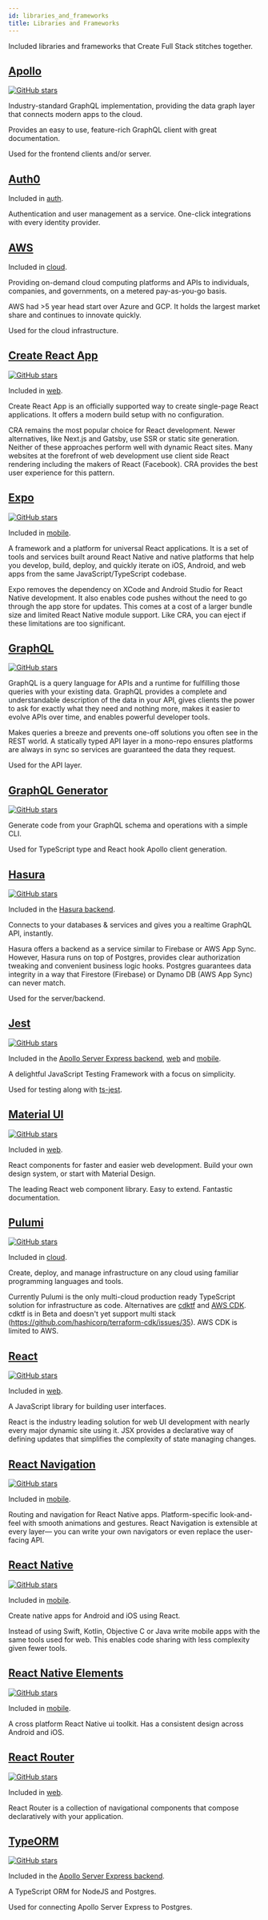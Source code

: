 ```yaml
---
id: libraries_and_frameworks
title: Libraries and Frameworks
---
```


Included libraries and frameworks that Create Full Stack stitches together.

## [Apollo](https://www.apollographql.com/)

[![GitHub stars](https://img.shields.io/github/stars/apollographql/apollo-client.svg?style=social&label=Star&maxAge=2592000)](https://GitHub.com/apollographql/apollo-client/stargazers/)

Industry-standard GraphQL implementation, providing the data graph layer that connects modern apps to the cloud.

Provides an easy to use, feature-rich GraphQL client with great documentation.

Used for the frontend clients and/or server.

## [Auth0](https://auth0.com/)

Included in [auth](/docs/auth).

Authentication and user management as a service. One-click integrations with every identity provider.

## [AWS](https://aws.amazon.com/)

Included in [cloud](/docs/cloud).

Providing on-demand cloud computing platforms and APIs to individuals, companies, and governments, on a metered pay-as-you-go basis.

AWS had >5 year head start over Azure and GCP. It holds the largest market share and continues to innovate quickly.

Used for the cloud infrastructure.

## [Create React App](https://create-react-app.dev/)

[![GitHub stars](https://img.shields.io/github/stars/facebook/create-react-app.svg?style=social&label=Star&maxAge=2592000)](https://GitHub.com/facebook/create-react-app/stargazers/)

Included in [web](/docs/web).

Create React App is an officially supported way to create single-page React applications. It offers a modern build setup with no configuration.

CRA remains the most popular choice for React development. Newer alternatives, like Next.js and Gatsby, use SSR or static site generation. Neither of these approaches perform well with dynamic React sites. Many websites at the forefront of web development use client side React rendering including the makers of React (Facebook). CRA provides the best user experience for this pattern.

## [Expo](https://docs.expo.io/)

[![GitHub stars](https://img.shields.io/github/stars/expo/expo.svg?style=social&label=Star&maxAge=2592000)](https://GitHub.com/expo/expo/stargazers/)

Included in [mobile](/docs/mobile).

A framework and a platform for universal React applications. It is a set of tools and services built around React Native and native platforms that help you develop, build, deploy, and quickly iterate on iOS, Android, and web apps from the same JavaScript/TypeScript codebase.

Expo removes the dependency on XCode and Android Studio for React Native development. It also enables code pushes without the need to go through the app store for updates. This comes at a cost of a larger bundle size and limited React Native module support. Like CRA, you can eject if these limitations are too significant.

## [GraphQL](https://graphql.org/)

[![GitHub stars](https://img.shields.io/github/stars/graphql/graphql-js.svg?style=social&label=Star&maxAge=2592000)](https://GitHub.com/graphql/graphql-js/stargazers/)

GraphQL is a query language for APIs and a runtime for fulfilling those queries with your existing data. GraphQL provides a complete and understandable description of the data in your API, gives clients the power to ask for exactly what they need and nothing more, makes it easier to evolve APIs over time, and enables powerful developer tools.

Makes queries a breeze and prevents one-off solutions you often see in the REST world. A statically typed API layer in a mono-repo ensures platforms are always in sync so services are guaranteed the data they request.

Used for the API layer.

## [GraphQL Generator](https://graphql-code-generator.com/)

[![GitHub stars](https://img.shields.io/github/stars/dotansimha/graphql-code-generator.svg?style=social&label=Star&maxAge=2592000)](https://GitHub.com/dotansimha/graphql-code-generator/stargazers/)

Generate code from your GraphQL schema and operations with a simple CLI.

Used for TypeScript type and React hook Apollo client generation.

## [Hasura](https://hasura.io/opensource/)

[![GitHub stars](https://img.shields.io/github/stars/hasura/graphql-engine.svg?style=social&label=Star&maxAge=2592000)](https://GitHub.com/hasura/graphql-engine/stargazers/)

Included in the [Hasura backend](/docs/backend#hasura).

Connects to your databases & services and gives you a realtime GraphQL API, instantly.

Hasura offers a backend as a service similar to Firebase or AWS App Sync. However, Hasura runs on top of Postgres, provides clear authorization tweaking and convenient business logic hooks. Postgres guarantees data integrity in a way that Firestore (Firebase) or Dynamo DB (AWS App Sync) can never match.

Used for the server/backend.

## [Jest](https://jestjs.io/)

[![GitHub stars](https://img.shields.io/github/stars/facebook/jest.svg?style=social&label=Star&maxAge=2592000)](https://GitHub.com/facebook/jest/stargazers/)

Included in the [Apollo Server Express backend](/docs/backend#apollo-server-express), [web](/docs/web) and [mobile](/docs/mobile).

A delightful JavaScript Testing Framework with a focus on simplicity.

Used for testing along with [ts-jest](https://kulshekhar.github.io/ts-jest/).

## [Material UI](https://material-ui.com/)

[![GitHub stars](https://img.shields.io/github/stars/mui-org/material-ui.svg?style=social&label=Star&maxAge=2592000)](https://GitHub.com/mui-org/material-ui/stargazers/)

Included in [web](/docs/web).

React components for faster and easier web development. Build your own design system, or start with Material Design.

The leading React web component library. Easy to extend. Fantastic documentation.

## [Pulumi](https://www.pulumi.com/)

[![GitHub stars](https://img.shields.io/github/stars/pulumi/pulumi.svg?style=social&label=Star&maxAge=2592000)](https://GitHub.com/pulumi/pulumi/stargazers/)

Included in [cloud](/docs/cloud).

Create, deploy, and manage infrastructure on any cloud using familiar programming languages and tools.

Currently Pulumi is the only multi-cloud production ready TypeScript solution for infrastructure as code. Alternatives are [cdktf](https://learn.hashicorp.com/tutorials/terraform/cdktf?in=terraform/cdktf) and [AWS CDK](https://aws.amazon.com/cdk/). cdktf is in Beta and doesn't yet support multi stack (https://github.com/hashicorp/terraform-cdk/issues/35). AWS CDK is limited to AWS.

## [React](https://reactjs.org/)

[![GitHub stars](https://img.shields.io/github/stars/facebook/react.svg?style=social&label=Star&maxAge=2592000)](https://GitHub.com/facebook/react/stargazers/)

Included in [web](/docs/web).

A JavaScript library for building user interfaces.

React is the industry leading solution for web UI development with nearly every major dynamic site using it. JSX provides a declarative way of defining updates that simplifies the complexity of state managing changes.

## [React Navigation](https://reactnavigation.org/)

[![GitHub stars](https://img.shields.io/github/stars/react-navigation/react-navigation.svg?style=social&label=Star&maxAge=2592000)](https://GitHub.com/react-navigation/react-navigation/stargazers/)

Included in [mobile](/docs/mobile).

Routing and navigation for React Native apps. Platform-specific look-and-feel with smooth animations and gestures. React Navigation is extensible at every layer— you can write your own navigators or even replace the user-facing API.

## [React Native](https://reactnative.dev/)

[![GitHub stars](https://img.shields.io/github/stars/facebook/react-native.svg?style=social&label=Star&maxAge=2592000)](https://GitHub.com/facebook/react-native/stargazers/)

Included in [mobile](/docs/mobile).

Create native apps for Android and iOS using React.

Instead of using Swift, Kotlin, Objective C or Java write mobile apps with the same tools used for web. This enables code sharing with less complexity given fewer tools.

## [React Native Elements](https://react-native-elements.github.io/react-native-elements/)

[![GitHub stars](https://img.shields.io/github/stars/react-native-elements/react-native-elements.svg?style=social&label=Star&maxAge=2592000)](https://GitHub.com/react-native-elements/react-native-elements/stargazers/)

Included in [mobile](/docs/mobile).

A cross platform React Native ui toolkit. Has a consistent design across Android and iOS.

## [React Router](https://reactrouter.com/)

[![GitHub stars](https://img.shields.io/github/stars/ReactTraining/react-router.svg?style=social&label=Star&maxAge=2592000)](https://GitHub.com/ReactTraining/react-router/stargazers/)

Included in [web](/docs/web).

React Router is a collection of navigational components that compose declaratively with your application.

## [TypeORM](https://typeorm.io/#/)

[![GitHub stars](https://img.shields.io/github/stars/typeorm/typeorm.svg?style=social&label=Star&maxAge=2592000)](https://GitHub.com/typeorm/typeorm/stargazers/)

Included in the [Apollo Server Express backend](/docs/backend#apollo-server-express).

A TypeScript ORM for NodeJS and Postgres.

Used for connecting Apollo Server Express to Postgres.
